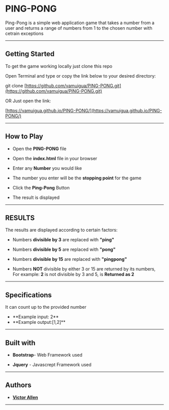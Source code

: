 # PING-PONG
Ping-Pong is a simple web application game that takes a number from a user and returns a range of numbers from 1 to the chosen number with cetrain exceptions

__________________

## Getting Started
To get the game working locally just clone this repo

Open Terminal and type or copy the link below to your desired directory:

git clone [https://github.com/vamuigua/PING-PONG.git](https://github.com/vamuigua/PING-PONG.git)

OR Just open the link:

[https://vamuigua.github.io/PING-PONG/](https://vamuigua.github.io/PING-PONG/)


__________________

## How to Play
* Open the **PING-PONG** file

* Open the **index.html** file in your browser

* Enter any **Number** you would like

* The number you enter will be the **stopping point** for the game

* Click the **Ping-Pong** Button

* The result is displayed

__________________

## RESULTS
The results are displayed according to certain factors:

+ Numbers **divisible by 3** are replaced with **"ping"**

+ Numbers **divisible by 5** are replaced with **"pong"**

+ Numbers **divisible by 15** are replaced with **"pingpong"**

+ Numbers **NOT** divisible by either 3 or 15 are returned by its numbers,<br>
For example: **2** is not divisible by 3 and 5, is **Returned as 2**
__________________

## Specifications
It can count up to the provided number
<ul>
<li> **Example input: 2** </li>
<li> **Example output:[1,2]**</li>
</ul>

__________________

## Built with
+ **Bootstrap**- Web Framework used

+ **Jquery** - Javascrept Framework used

__________________

## Authors
+ [**Victor Allen**](https://vamuigua.github.io) 

__________________
